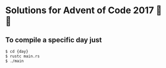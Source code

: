 # Solutions for Advent of Code 2017 :santa: :christmas_tree:

## To compile a specific day just
```bash
$ cd {day}
$ rustc main.rs
$ ./main
```

